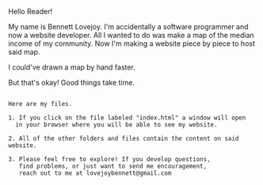 Hello Reader! 

My name is Bennett Lovejoy. I'm accidentally a software programmer and now a website developer. 
All I wanted to do was make a map of the median income of my community. 
Now I'm making a website piece by piece to host said map. 

I could've drawn a map by hand faster. 

But that's okay! Good things take time. 
~~~~~~~~~~~~~~~~~~~~~~~~~~~~~~~~~~~~~~~~~~~~~~~~~~~~~~~~~~~~~~~~~~~~~~~~~~~~~~~~~~~~~~~~~~~~~~~~~~~~~~~~~~

Here are my files. 

1. If you click on the file labeled "index.html" a window will open
  in your browser where you will be able to see my website.

2. All of the other folders and files contain the content on said website.

3. Please feel free to explore! If you develop questions,
   find problems, or just want to send me encouragement,
   reach out to me at lovejoybennett@gmail.com
